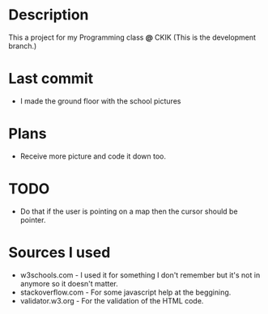 # Description

This a project for my Programming class **@** CKIK (This is the development branch.)

# Last commit

- I made the ground floor with the school pictures

# Plans

- Receive more picture and code it down too.

# TODO

- Do that if the user is pointing on a map then the cursor should be pointer.

# Sources I used

- w3schools.com - I used it for something I don't remember but it's not in anymore so it doesn't matter.
- stackoverflow.com - For some javascript help at the beggining.
- validator.w3.org - For the validation of the HTML code.